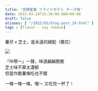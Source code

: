 ```yaml
---
title: '吉開産業 フライドポテト チーズ味'
date: 2015-03-24T15:30:00.000+08:00
draft: false
aliases: [ "/2015/03/blog-post_24.html" ]
tags : [flavor - say cheese]
---
```


薯仔 x 芝士，是永遠的絕配（撒花）  

[![](https://farm8.staticflickr.com/7595/16855495856_5539379374_z.jpg)](https://farm8.staticflickr.com/7595/16855495856_5539379374_z.jpg)

「咔嚓～」一聲，味道鹹鹹脆脆  
芝士味不算太濃郁  
但當作脆薯條吃也不錯  
  
一條一條一條，喔～ 又吃完一杯了！